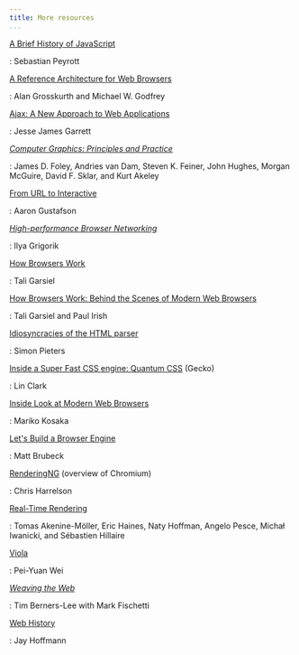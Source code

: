 ```yaml
---
title: More resources
...
```


[A Brief History of JavaScript](https://auth0.com/blog/a-brief-history-of-javascript/)

: Sebastian Peyrott

[A Reference Architecture for Web Browsers](https://grosskurth.ca/papers/browser-refarch.pdf)

: Alan Grosskurth and Michael W. Godfrey

[Ajax: A New Approach to Web Applications](https://www.semanticscholar.org/paper/Ajax%3A-A-New-Approach-to-Web-Applications-Garrett/c440ae765ff19ddd3deda24a92ac39cef9570f1e)

: Jesse James Garrett

[*Computer Graphics: Principles and Practice*](https://en.wikipedia.org/wiki/Computer_Graphics:_Principles_and_Practice)

: James D. Foley, Andries van Dam, Steven K. Feiner, John Hughes, Morgan McGuire, David F. Sklar, and Kurt Akeley

[From URL to Interactive](https://alistapart.com/article/from-url-to-interactive/)

:  Aaron Gustafson

[*High-performance Browser Networking*](https://hpbn.co/)

: Ilya Grigorik

[How Browsers Work](https://taligarsiel.com/Projects/howbrowserswork1.htm)

: Tali Garsiel

[How Browsers Work: Behind the Scenes of Modern Web Browsers](https://www.html5rocks.com/en/tutorials/internals/howbrowserswork/)

: Tali Garsiel and Paul Irish

[Idiosyncracies of the HTML parser](https://htmlparser.info/)

: Simon Pieters

[Inside a Super Fast CSS engine: Quantum CSS](https://hacks.mozilla.org/2017/08/inside-a-super-fast-css-engine-quantum-css-aka-stylo/) (Gecko)

: Lin Clark


[Inside Look at Modern Web Browsers](https://developers.google.com/web/updates/2018/09/inside-browser-part1)

: Mariko Kosaka

[Let's Build a Browser Engine](https://limpet.net/mbrubeck/2014/08/08/toy-layout-engine-1.html)

: Matt Brubeck

[RenderingNG](https://developer.chrome.com/docs/chromium/renderingng) (overview of Chromium)

: Chris Harrelson

[Real-Time Rendering](https://www.realtimerendering.com/)

: Tomas Akenine-Möller, Eric Haines, Naty Hoffman, Angelo Pesce, Michał Iwanicki, and Sébastien Hillaire

[Viola](https://archive.is/EOPyw)

: Pei-Yuan Wei

[*Weaving the Web*](https://www.w3.org/People/Berners-Lee/Weaving/Overview.html)

: Tim Berners-Lee with Mark Fischetti

[Web History](https://css-tricks.com/chapter-1-birth/)

: Jay Hoffmann
